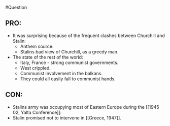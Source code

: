 #Question 

## PRO:
- It was surprising because of the frequent clashes between Churchill and Stalin:
	- Anthem source.
	- Stalins bad view of Churchill, as a greedy man.
- The state of the rest of the world:
	- Italy, France - strong communist governments.
	- West crippled.
	- Communist involvement in the balkans.
	- They could all easily fall to communist hands.

## CON:
- Stalins army was occupying most of Eastern Europe during the [[1945 02, Yalta Conference]]:
- Stalin promised not to intervene in [[Greece, 1947]].